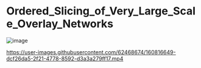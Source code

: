 # Ordered_Slicing_of_Very_Large_Scale_Overlay_Networks

![image](https://user-images.githubusercontent.com/62468674/159959300-d8c4973a-75b8-4dc7-aa82-5ec300678ef4.png)



https://user-images.githubusercontent.com/62468674/160816649-dcf26da5-2f21-4778-8592-d3a3a279ff17.mp4

